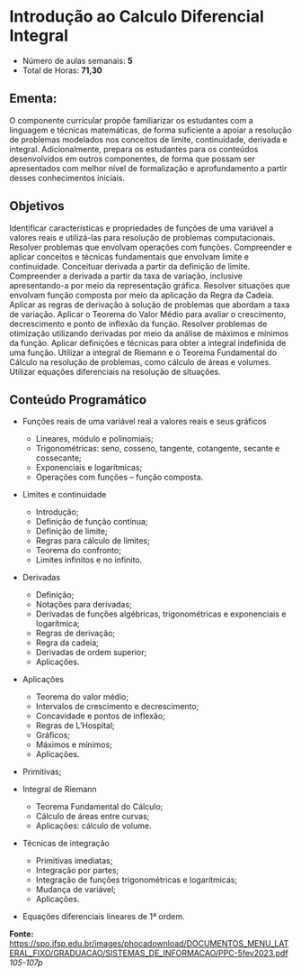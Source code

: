 # Introdução ao Calculo Diferencial Integral

- Número de aulas semanais: <b>5</b>
- Total de Horas: <b>71,30</b>

## Ementa:

<p>O componente curricular propõe familiarizar os estudantes com a linguagem e técnicas matemáticas, de forma suficiente a apoiar a resolução de problemas modelados nos conceitos de limite, continuidade, derivada e integral. Adicionalmente, prepara os estudantes para os conteúdos desenvolvidos em outros componentes, de forma que possam ser apresentados com melhor nível de formalização e aprofundamento a partir desses conhecimentos iniciais.</p>

## Objetivos

<p>Identificar características e propriedades de funções de uma variável a valores reais e utilizá-las para resolução de problemas computacionais. Resolver problemas que envolvam operações com funções. Compreender e aplicar conceitos e técnicas fundamentais que envolvam limite e continuidade. Conceituar derivada a partir da definição de limite. Compreender a derivada a partir da taxa de variação, inclusive apresentando-a por meio da representação gráfica. Resolver situações que envolvam função composta por meio da aplicação da Regra da Cadeia. Aplicar as regras de derivação à solução de problemas que abordam a taxa de variação. Aplicar o Teorema do Valor Médio para avaliar o crescimento, decrescimento e ponto de inflexão da função. Resolver problemas de otimização utilizando derivadas por meio da análise de máximos e mínimos da função. Aplicar definições e técnicas para obter a integral indefinida de uma função. Utilizar a integral de Riemann e o Teorema Fundamental do Cálculo na resolução de problemas, como cálculo de áreas e volumes. Utilizar equações diferenciais na resolução de situações.</p>

## Conteúdo Programático

- Funções reais de uma variável real a valores reais e seus gráficos
    - Lineares, módulo e polinomiais;
    - Trigonométricas: seno, cosseno, tangente, cotangente, secante e cossecante;
    - Exponenciais e logarítmicas;
    - Operações com funções – função composta.
- Limites e continuidade
    - Introdução;
    - Definição de função contínua;
    - Definição de limite;
    - Regras para cálculo de limites;
    - Teorema do confronto;
    - Limites infinitos e no infinito.

- Derivadas
    - Definição;
    - Notações para derivadas;
    - Derivadas de funções algébricas, trigonométricas e exponenciais e logarítmica;
    - Regras de derivação;
    - Regra da cadeia;
    - Derivadas de ordem superior;
    - Aplicações.
- Aplicações
    - Teorema do valor médio;
    - Intervalos de crescimento e decrescimento;
    - Concavidade e pontos de inflexão;
    - Regras de L’Hospital;
    - Gráficos;
    - Máximos e mínimos;
    - Aplicações.

- Primitivas;
- Integral de Riemann
    - Teorema Fundamental do Cálculo;
    - Cálculo de áreas entre curvas;
    - Aplicações: cálculo de volume.
- Técnicas de integração
    - Primitivas imediatas;
    - Integração por partes;
    - Integração de funções trigonométricas e logarítmicas;
    - Mudança de variável;
    - Aplicações.
- Equações diferenciais lineares de 1ª ordem.

<b>Fonte: </b>https://spo.ifsp.edu.br/images/phocadownload/DOCUMENTOS_MENU_LATERAL_FIXO/GRADUACAO/SISTEMAS_DE_INFORMACAO/PPC-5fev2023.pdf <i>105-107p</i>
